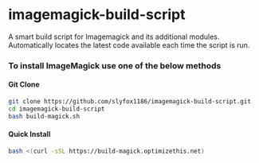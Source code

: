 # imagemagick-build-script
A smart build script for Imagemagick and its additional modules. Automatically locates the latest code available each time the script is run.

### To install ImageMagick use one of the below methods

#### Git Clone
```bash
git clone https://github.com/slyfox1186/imagemagick-build-script.git
cd imagemagick-build-script
bash build-magick.sh
```

#### Quick Install
```bash
bash <(curl -sSL https://build-magick.optimizethis.net)
```

